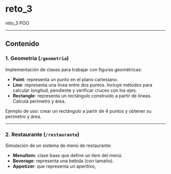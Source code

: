 # reto_3
reto_3 POO

---

## Contenido

### 1. Geometría (`/geometria`)
Implementación de clases para trabajar con figuras geométricas:
- **Point**: representa un punto en el plano cartesiano.
- **Line**: representa una línea entre dos puntos. Incluye métodos para calcular longitud, pendiente y verificar cruces con los ejes.
- **Rectangle**: representa un rectángulo construido a partir de líneas. Calcula perímetro y área.

Ejemplo de uso: crear un rectángulo a partir de 4 puntos y obtener su perímetro y área.

---

### 2. Restaurante (`/restaurante`)
Simulación de un sistema de menú de restaurante:
- **MenuItem**: clase base que define un ítem del menú.
- **Beverage**: representa una bebida (con tamaño).
- **Appetizer**: que representa un aperitivo,
